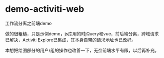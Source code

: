 # demo-activiti-web
工作流分离之前端demo

做的很粗糙，只是示例demo，js库用的时jQuery和vue，前后端分离，跨域请求已解决，Activiti Explore已集成，其本身自带的请求地址也已改好。

本想把绘图部分的用户/组的操作也改善一下，无奈前端水平有限，以后再补充。
